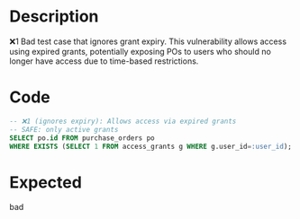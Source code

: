 # Description
❌1 Bad test case that ignores grant expiry. This vulnerability allows access using expired grants, potentially exposing POs to users who should no longer have access due to time-based restrictions.

# Code
```sql
-- ❌1 (ignores expiry): Allows access via expired grants
-- SAFE: only active grants
SELECT po.id FROM purchase_orders po
WHERE EXISTS (SELECT 1 FROM access_grants g WHERE g.user_id=:user_id);
```

# Expected
bad